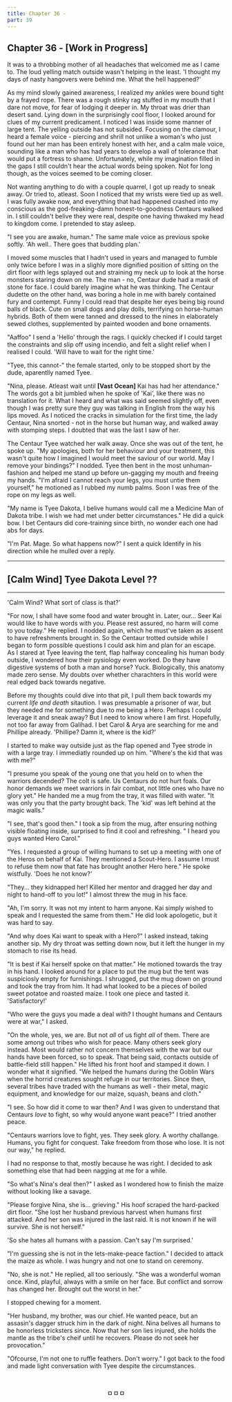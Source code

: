 ```yaml
---
title: Chapter 36 -
part: 39
---
```


## Chapter 36 - [Work in Progress]

It was to a throbbing mother of all headaches that welcomed me as I came to. The loud yelling match outside wasn't helping in the least. 'I thought my days of nasty hangovers were behind me. What the hell happened?'

As my mind slowly gained awareness, I realized my ankles were bound tight by a frayed rope. There was a rough stinky rag stuffed in my mouth that I dare not move, for fear of lodging it deeper in. My throat was drier than desert sand. Lying down in the surprisingly cool floor, I looked around for clues of my current predicament. I noticed I was inside some manner of large tent. The yelling outside has not subsided. Focusing on the clamour, I heard a female voice - piercing and shrill not unlike a woman's who just found out her man has been entirely honest with her, and a calm male voice, sounding like a man who has had years to develop a wall of tolerance that would put a fortress to shame. Unfortunately, while my imagination filled in the gaps I still couldn't hear the actual words being spoken. Not for long though, as the voices seemed to be coming closer.

Not wanting anything to do with a couple quarrel, I got up ready to sneak away. Or tried to, atleast. Soon I noticed that my wrists were tied up as well. I was fully awake now, and everything that had happened crashed into my conscious as the god-freaking-damn honest-to-goodness Centaurs walked in. I still couldn't belive they were real, despite one having thwaked my head to kingdom come. I pretended to stay asleep.

"I see you are awake, human." The same male voice as previous spoke softly. 'Ah well.. There goes that budding plan.'

I moved some muscles that I hadn't used in years and managed to fumble only twice before I was in a slighly more dignified position of sitting on the dirt floor with legs splayed out and straining my neck up to look at the horse monsters staring down on me. The man - no, Centaur dude had a mask of stone for face. I could barely imagine what he was thinking. The Centaur dudette on the other hand, was boring a hole in me with barely contained fury and contempt. Funny I could read that despite her eyes being big round balls of black. Cute on small dogs and play dolls, terrifying on horse-human hybrids. Both of them were tanned and dressed to the nines in elaborately sewed clothes, supplemented by painted wooden and bone ornaments.

"Aaffoo" I send a 'Hello' through the rags. I quickly checked if I could target the constraints and slip off using incendio, and felt a slight relief when I realised I could. 'Will have to wait for the right time.'

"Tyee, this cannot-" the female started, only to be stopped short by the dude, aparentlly named Tyee.

"Nina, please. Atleast wait until **[Vast Ocean]** Kai has had her attendance." The words got a bit jumbled when he spoke of 'Kai', like there was no translation for it. What I heard and what was said seemed slightly off, even though I was pretty sure they guy was talking in English from the way his lips moved. As I noticed the cracks in simulation for the first time, the lady Centaur, Nina snorted - not in the horse but human way, and walked away with stomping steps. I doubted that was the last I saw of her.

The Centaur Tyee watched her walk away. Once she was out of the tent, he spoke up. "My apologies, both for her behaviour and your treatment, this wasn't quite how I imagined I would meet the saviour of our world. May I remove your bindings?" I nodded. Tyee then bent in the most unhuman-fashion and helped me stand up before un-gagging my mouth and freeing my hands. "I'm afraid I cannot reach your legs, you must untie them yourself," he motioned as I rubbed my numb palms. Soon I was free of the rope on my legs as well.

"My name is Tyee Dakota, I belive humans would call me a Medicine Man of Dakota tribe. I wish we had met under better circumstances." He did a quick bow. I bet Centaurs did core-training since birth, no wonder each one had abs for days.

"I'm Pat. Mage. So what happens now?" I sent a quick Identify in his direction while he mulled over a reply.

---

## **[Calm Wind]** Tyee Dakota Level ??

---

'Calm Wind? What sort of class is that?'

"For now, I shall have some food and water brought in. Later, our... Seer Kai would like to have words with you. Please rest assured, no harm will come to you today." He replied. I nodded again, which he must've taken as assent to have refreshments brought in. So the Centaur trotted outside while I began to form possible questions I could ask him and plan for an escape. As I stared at Tyee leaving the tent, flap halfway concealing his human body outside, I wondered how their pysiology even worked. Do they have digestive systems of both a man and horse? Yuck. Biologically, this anatomy made zero sense. My doubts over whether charachters in this world were real edged back towards negative.

Before my thoughts could dive into that pit, I pull them back towards my current _life and death_ sitaution. I was presumable a prisoner of war, but they needed me for something due to me being a Hero. Perhaps I could leverage it and sneak away? But I need to know where I am first. Hopefully, not too far away from Galihad. I bet Carol & Arya are searching for me and Phillipe already. 'Phillipe? Damn it, where is the kid?'

I started to make way outside just as the flap opened and Tyee strode in with a large tray. I immediatly rounded up on him. "Where's the kid that was with me?"

"I presume you speak of the young one that you held on to when the warriors decended? The colt is safe. Us Centaurs do not hurt foals. Our honor demands we meet warriors in fair combat, not little ones who have no glory yet." He handed me a mug from the tray, it was filled with water. "It was only you that the party brought back. The 'kid' was left behind at the magic walls."

"I see, that's good then." I took a sip from the mug, after ensuring nothing visible floating inside, surprised to find it cool and refreshing. " I heard you guys wanted Hero Carol."

"Yes. I requested a group of willing humans to set up a meeting with one of the Heros on behalf of Kai. They mentioned a Scout-Hero. I assume I must to refuse them now that fate has brought another Hero here." He spoke wistfully. 'Does he not know?'

"They... they kidnapped her! Killed her mentor and dragged her day and night to hand-off to you lot!" I almost threw the mug in his face.

"Ah, I'm sorry. It was not my intent to harm anyone. Kai simply wished to speak and I requested the same from them." He did look apologetic, but it was hard to say.

"And why does Kai want to speak with a Hero?" I asked instead, taking another sip. My dry throat was setting down now, but it left the hunger in my stomach to rise its head.

"It is best if Kai herself spoke on that matter." He motioned towards the tray in his hand. I looked around for a place to put the mug but the tent was suspiciosly empty for furnishings. I shrugged, put the mug down on ground and took the tray from him. It had what looked to be a pieces of boiled sweet potatoe and roasted maize. I took one piece and tasted it. 'Satisfactory!'

"Who were the guys you made a deal with? I thought humans and Centaurs were at war," I asked.

"On the whole, yes, we are. But not _all_ of us fight _all_ of them. There are some among out tribes who wish for peace. Many others seek glory instead. Most would rather not concern themselves with the war but our hands have been forced, so to speak. That being said, contacts outside of battle-field still happen." He lifted his front hoof and stamped it down. I wonder what it signified. "We helped the humans during the Goblin Wars when the horrid creatures sought refuge in our territories. Since then, several tribes have traded with the humans as well - their metal, magic equipment, and knowledge for our maize, squash, beans and cloth."

"I see. So how did it come to war then? And I was given to understand that Centaurs _love_ to fight, so why would anyone want peace?" I tried another peace.

"Centaurs warriors love to fight, yes. They seek glory. A worthy challange. Humans, you fight for conquest. Take freedom from those who lose. It is not our way," he replied.

I had no response to that, mostly because he was right. I decided to ask something else that had been nagging at me for a while.

"So what's Nina's deal then?" I asked as I wondered how to finish the maize without looking like a savage.

"Please forgive Nina, she is... grieving." His hoof scraped the hard-packed dirt floor. "She lost her husband previous harvest when humans first attacked. And her son was injured in the last raid. It is not known if he will survive. She is not herself."

'So she hates all humans with a passion. Can't say I'm surprised.'

"I'm guessing she is not in the lets-make-peace faction." I decided to attack the maize as whole. I was hungry and not one to stand on ceremony.

"No, she is not." He replied, all too seriously. "She was a wonderful woman once. Kind, playful, always with a smile on her face. But conflict and sorrow has changed her. Brought out the worst in her."

I stopped chewing for a moment.

"Her husband, my brother, was our chief. He wanted peace, but an assasin's dagger struck him in the dark of night. Nina belives all humans to be honorless tricksters since. Now that her son lies injured, she holds the mantle as the tribe's cheif until he recovers. Please do not seek her provocation."

"Ofcourse, I'm not one to ruffle feathers. Don't worry." I got back to the food and made light conversation with Tyee despite the circumstances.

<br />
<p style="text-align:center"><strong>¤ ¤ ¤</strong></p>
<br />
